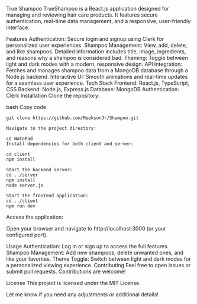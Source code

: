 True Shampoo
TrueShampoo is a React.js application designed for managing and reviewing hair care products. It features secure authentication, real-time data management, and a responsive, user-friendly interface.

Features
Authentication: Secure login and signup using Clerk for personalized user experiences.
Shampoo Management: View, add, delete, and like shampoos. Detailed information includes title, image, ingredients, and reasons why a shampoo is considered bad.
Theming: Toggle between light and dark modes with a modern, responsive design.
API Integration: Fetches and manages shampoo data from a MongoDB database through a Node.js backend.
Interactive UI: Smooth animations and real-time updates for a seamless user experience.
Tech Stack
Frontend: React.js, TypeScript, CSS
Backend: Node.js, Express.js
Database: MongoDB
Authentication: Clerk
Installation
Clone the repository:

bash
Copy code
```
git clone https://github.com/MeeksonJr/Shampoo.git

Navigate to the project directory:

cd NotePad
Install dependencies for both client and server:

cd client
npm install

Start the backend server:
cd ../server
npm install
node server.js

Start the frontend application:
cd ../client
npm run dev
```
Access the application:

Open your browser and navigate to http://localhost:3000 (or your configured port).

Usage
Authentication: Log in or sign up to access the full features.
Shampoo Management: Add new shampoos, delete unwanted ones, and like your favorites.
Theme Toggle: Switch between light and dark modes for a personalized viewing experience.
Contributing
Feel free to open issues or submit pull requests. Contributions are welcome!

License
This project is licensed under the MIT License.

Let me know if you need any adjustments or additional details!






